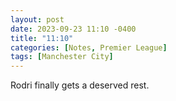 ```yaml
---
layout: post
date: 2023-09-23 11:10 -0400
title: "11:10"
categories: [Notes, Premier League]
tags: [Manchester City]
---
```


Rodri finally gets a deserved rest.



